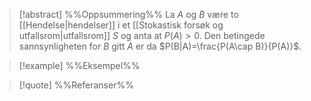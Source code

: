 
> [!abstract] %%Oppsummering%%
> La $A$ og $B$ være to [[Hendelse|hendelser]] i et [[Stokastisk forsøk og utfallsrom|utfallsrom]] $S$ og anta at $P(A)>0$. Den betingede sannsynligheten for $B$ gitt $A$ er da $P(B|A)=\frac{P(A\cap B)}{P(A)}$. 

> [!example] %%Eksempel%%
> 

> [!quote] %%Referanser%%